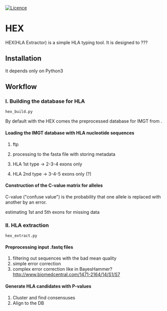 [![Licence](https://img.shields.io/hexpm/l/plug.svg)](http://www.apache.org/licenses/LICENSE-2.0)

# HEX
HEX(HLA Extractor) is a simple HLA typing tool. It is designed to ???


## Installation
It depends only on Python3


## Workflow

### I. Building the database for HLA
`hex_build.py`

By default with the HEX comes the preprocessed database for IMGT <name here.gz> from <date here>.

#### Loading the IMGT database with HLA nucleotide sequences

1. ftp
2. processing to the fasta file with storing metadata

1. HLA 1st type -> 2-3-4 exons only
2. HLA 2nd type -> 3-4-5 exons only (?)

#### Construction of the C-value matrix for alleles

C-value ("confuse value") is the probability that one allele is replaced with another by an error.

estimating 1st and 5th exons for missing data


### II. HLA extraction
`hex_extract.py`

#### Preprocessing input .fastq files

1. filtering out sequences with the bad mean quality
2. simple error correction
3. complex error correction like in BayesHammer? http://www.biomedcentral.com/1471-2164/14/S1/S7

#### Generate HLA candidates with P-values

1. Cluster and find consensuses
2. Align to the DB
